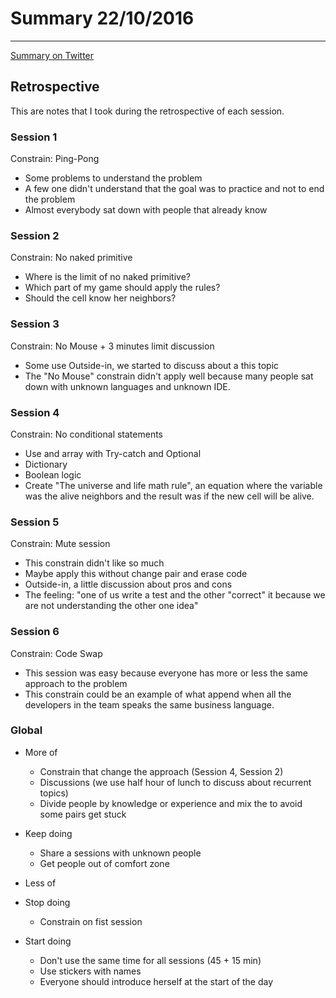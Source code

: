 # Summary 22/10/2016
----

[Summary on Twitter](https://twitter.com/search?f=tweets&vertical=default&q=gdcr16%20live%20gdcr16Madrid&src=typd)

## Retrospective

This are notes that I took during the retrospective of each session.

### Session 1
Constrain: Ping-Pong

- Some problems to understand the problem
- A few one didn't understand that the goal was to practice and not to end the problem
- Almost everybody sat down with people that already know

### Session 2
Constrain: No naked primitive

- Where is the limit of no naked primitive?
- Which part of my game should apply the rules?
- Should the cell know her neighbors?

### Session 3
Constrain: No Mouse + 3 minutes limit discussion

- Some use Outside-in, we started to discuss about a this topic
- The "No Mouse" constrain didn't apply well because many people sat down with unknown languages and unknown IDE.

### Session 4
Constrain: No conditional statements

- Use and array with Try-catch and Optional
- Dictionary
- Boolean logic
- Create "The universe and life math rule", an equation where the variable was the alive neighbors and the result was if the new cell will be alive.

### Session 5
Constrain: Mute session

- This constrain didn't like so much
- Maybe apply this without change pair and erase code
- Outside-in, a little discussion about pros and cons
- The feeling: "one of us write a test and the other "correct" it because we are not understanding the other one idea"

### Session 6
Constrain: Code Swap

- This session was easy because everyone has more or less the same approach to the problem
- This constrain could be an example of what append when all the developers in the team speaks the same business language.

### Global

- More of

  + Constrain that change the approach (Session 4, Session 2)
  + Discussions (we use half hour of lunch to discuss about recurrent topics)
  + Divide people by knowledge or experience and mix the to avoid some pairs get stuck

- Keep doing

  + Share a sessions with unknown people
  + Get people out of comfort zone

- Less of
- Stop doing

  + Constrain on fist session

- Start doing

  + Don't use the same time for all sessions (45 + 15 min)
  + Use stickers with names
  + Everyone should introduce herself at the start of the day
